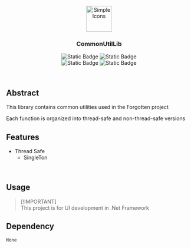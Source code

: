 <p align="center">
  <img src="https://github.com/user-attachments/assets/9f2e8c0d-7701-4050-ae0e-4d59992ec7b6" alt="Simple Icons" width=70>
  <h3 align="center">CommonUtilLib</h3>
</p>

<p align="center">
  <img alt="Static Badge" src="https://img.shields.io/badge/Lang-CSharp-blue">
  <img alt="Static Badge" src="https://img.shields.io/badge/Target-Unity-green">
  <br>
  <img alt="Static Badge" src="https://img.shields.io/badge/Feature-Thread_Safe_Utils-red">
  <img alt="Static Badge" src="https://img.shields.io/badge/Feature-Non_Thread_Safe_Utils-red">
</p>

<br>

## Abstract
This library contains common utilities used in the Forgotten project

Each function is organized into thread-safe and non-thread-safe versions

## Features
- Thread Safe
    - SingleTon

<br>

## Usage
> [!IMPORTANT]\
> This project is for UI development in .Net Framework

## Dependency
```
None
```